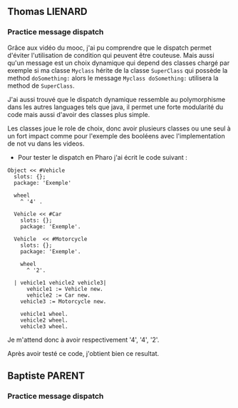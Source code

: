 ## Thomas LIENARD

### Practice message dispatch

Grâce aux vidéo du mooc, j'ai pu comprendre que le dispatch permet d'éviter l'utilisation de condition qui peuvent être couteuse. Mais aussi qu'un message est un choix dynamique qui depend des classes chargé par exemple si ma classe ```Myclass``` hérite de la classe ```SuperClass``` qui possède la method ```doSomething:``` alors le message ```Myclass doSomething:``` utilisera la method de ```SuperClass```.

J'ai aussi trouvé que le dispatch dynamique ressemble au polymorphisme dans les autres languages tels que java, il permet une forte modularité du code mais aussi d'avoir des classes plus simple. 

Les classes joue le role de choix, donc avoir plusieurs classes ou une seul à un fort impact comme pour l'exemple des booléens avec l'implementation de not vu dans les videos.


* Pour tester le dispatch en Pharo j'ai écrit le code suivant :

```
Object << #Vehicle
  slots: {};
  package: 'Exemple'  

  wheel
    ^ '4' .

  Vehicle << #Car
    slots: {};
    package: 'Exemple'.

  Vehicle  << #Motorcycle
    slots: {};
    package: 'Exemple'.

    wheel 
      ^ '2'.

  | vehicle1 vehicle2 vehicle3|
	  vehicle1 := Vehicle new.
	  vehicle2 := Car new.
    vehicle3 := Motorcycle new.

    vehicle1 wheel.
    vehicle2 wheel.
    vehicle3 wheel.
```

Je m'attend donc à avoir respectivement '4', '4', '2'. 

Après avoir testé ce code, j'obtient bien ce resultat.

## Baptiste PARENT

### Practice message dispatch
